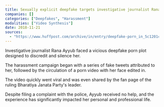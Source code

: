 ```yaml
---
title: Sexually explicit deepfake targets investigative journalist Rana Ayyub
companies: []
categories: ["Deepfakes", "Harassment"]
modalities: ["Video Synthesis"]
date: 2018-11-21
sources:
  - "https://www.huffpost.com/archive/in/entry/deepfake-porn_in_5c1201cfe4b0508b213746bd"
---
```


Investigative journalist Rana Ayyub faced a vicious deepfake porn plot designed to discredit and silence her.

The harassment campaign began with a series of fake tweets attributed to her, followed by the circulation of a porn video with her face edited in.

The video quickly went viral and was even shared by the fan page of the ruling Bharatiya Janata Party's leader.

Despite filing a complaint with the police, Ayyub received no help, and the experience has significantly impacted her personal and professional life.

